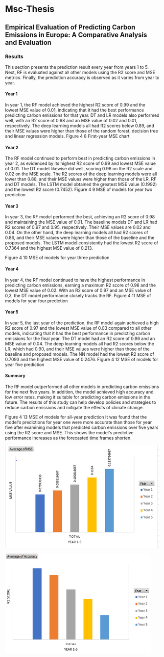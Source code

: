 # Msc-Thesis
## Empirical Evaluation of Predicting Carbon Emissions in Europe: A Comparative Analysis and Evaluation
### Results
This section presents the prediction result every year from years 1 to 5. Next, RF is evaluated against all other models using the R2 score and MSE metrics. Finally, the prediction accuracy is observed as it varies from year to year.
#### Year 1
In year 1, the RF model achieved the highest R2 score of 0.99 and the lowest MSE value of 0.01, indicating that it had the best performance predicting carbon emissions for that year. DT and LR models also performed well, with an R2 score of 0.98 and an MSE value of 0.02 and 0.01, respectively. The deep learning models all had R2 scores below 0.89, and their MSE values were higher than those of the random forest, decision tree and linear regression models. 
Figure 4 8 First-year MSE chart
#### Year 2
The RF model continued to perform best in predicting carbon emissions in year 2, as evidenced by its highest R2 score of 0.99 and lowest MSE value of 0.01. The DT model likewise did well, scoring 0.98 on the R2 scale and 0.02 on the MSE scale. The R2 scores of the deep learning models were all lower than 0.88, and their MSE values were higher than those of the LR, RF and DT models. The LSTM model obtained the greatest MSE value (0.1992) and the lowest R2 score (0.7452). 
Figure 4 9 MSE of models for year two prediction
#### Year 3
In year 3, the RF model performed the best, achieving an R2 score of 0.98 and maintaining the MSE value of 0.01. The baseline models DT and LR had R2 scores of 0.97 and 0.95, respectively. Their MSE values are 0.02 and 0.04. On the other hand, the deep learning models all had R2 scores of 0.86, and their MSE values were higher than those of the baseline and the proposed models. The LSTM model consistently had the lowest R2 score of 0.7364 and the highest MSE value of 0.213.

Figure 4 10 MSE of models for year three prediction
#### Year 4
In year 4, the RF model continued to have the highest performance in predicting carbon emissions, earning a maximum R2 score of 0.98 and the lowest MSE value of 0.02. With an R2 score of 0.97 and an MSE value of 0,3, the DT model performance closely tracks the RF. 
Figure 4 11 MSE of models for year four prediction
#### Year 5
In year 5, the last year of the prediction, the RF model again achieved a high R2 score of 0.97 and the lowest MSE value of 0.03 compared to all other models, indicating that it had the best performance in predicting carbon emissions for the final year. The DT model had an R2 score of 0.96 and an MSE value of 0.04. The deep learning models all had R2 scores below the LR, which had 0.90, and their MSE values were higher than those of the baseline and proposed models. The NN model had the lowest R2 score of 0.7093 and the highest MSE value of 0.2476. 
Figure 4 12 MSE of models for year five prediction
#### Summary
The RF model outperformed all other models in predicting carbon emissions for the next five years. In addition, the model achieved high accuracy and low error rates, making it suitable for predicting carbon emissions in the future. The results of this study can help develop policies and strategies to reduce carbon emissions and mitigate the effects of climate change. 
 
Figure 4 13 MSE of models for all-year prediction
It was found that the model's predictions for year one were more accurate than those for year five after examining models that predicted carbon emissions over five years using the R2 score and MSE. This shows the model's predictive performance increases as the forecasted time frames shorten.
 
![MSE performance for all year ](MSE%20performance%20for%20all%20year.png)
 
![R2score for all-year prediction](R2score%20for%20all-year%20prediction.png)
